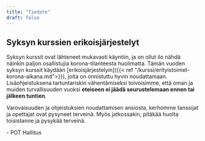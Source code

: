 ```yaml
---
title: "Tiedote"
draft: false
---
```


## Syksyn kurssien erikoisjärjestelyt

Syksyn kurssit ovat lähteneet mukavasti käyntiin, ja on ollut ilo nähdä näinkin paljon osallistujia korona-tilanteesta huolimatta. Tämän vuoden syksyn kurssit käydään [erikoisjärjestelyin]({{< ref "/kurssi/erityistoimet-korona-aikana.md">}}), joita on onnistuttu hyvin noudattamaan. Lisäohjeistuksena tartuntariskin vähentämiseksi toivoisimme, että oman ja muiden turvallisuuden vuoksi **eteiseen ei jäädä seurustelemaan ennen tai jälkeen tuntien**.

Varovaisuuden ja ohjeistuksien noudattamisen ansiosta, kerhomme tanssijat ja opettajat ovat pysyneet terveinä. Myös jatkossakin, pitäkää huolta toisistanne ja pysykää terveinä.

\-  POT Hallitus
